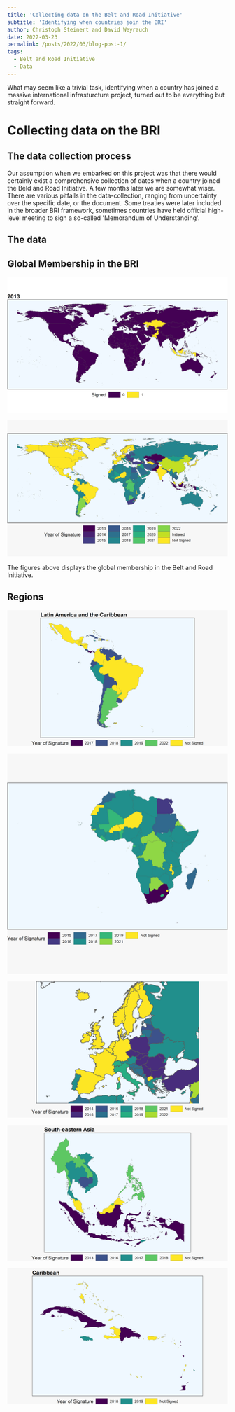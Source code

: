 ```yaml
---
title: 'Collecting data on the Belt and Road Initiative'
subtitle: 'Identifying when countries join the BRI'
author: Christoph Steinert and David Weyrauch
date: 2022-03-23
permalink: /posts/2022/03/blog-post-1/
tags:
  - Belt and Road Initiative
  - Data
---
```


What may seem like a trivial task, identifying when a country has joined a massive international infrasturcture project, turned out to be everything but straight forward.

# Collecting data on the BRI

## The data collection process

Our assumption when we embarked on this project was that there would certainly exist a comprehensive collection of dates when a country joined the Beld and Road Initiative. A few months later we are somewhat wiser. There are various pitfalls in the data-collection, ranging from uncertainty over the specific date, or the document. Some treaties were later included in the broader BRI framework, sometimes countries have held official high-level meeting to sign a so-called 'Memorandum of Understanding'.


## The data


## Global Membership in the BRI

![Global membership over time](/images/bri-membership/worldmap_over_time.gif)



![Global membership in the BRI](/images/bri-membership/worldmap.jpg)


The figures above displays the global membership in the Belt and Road Initiative.


## Regions
![Latin America](/images/bri-membership/latin_america.jpg)

![Africa](/images/bri-membership/africa.jpg)

![Europe](/images/bri-membership/europe.jpg)

![SouthEast Asia](/images/bri-membership/se-asia.jpg)

![Caribbean](/images/bri-membership/caribbean.jpg)

